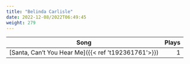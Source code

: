 ```yaml
---
title: "Belinda Carlisle"
date: 2022-12-08/2022T06:49:45
weight: 279
---
```




 Song | Plays 
----- | -----:
[Santa, Can’t You Hear Me]({{< ref 't192361761'>}}) | 1

